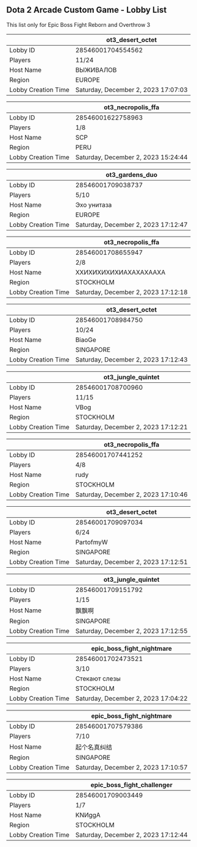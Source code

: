 ## Dota 2 Arcade Custom Game - Lobby List

This list only for Epic Boss Fight Reborn and Overthrow 3

|  | ot3_desert_octet |
| ------ | ------ |
| Lobby ID | 28546001704554562 |
| Players | 11/24 |
| Host Name | ВЫЖИВАЛОВ |
| Region | EUROPE |
| Lobby Creation Time | Saturday, December 2, 2023 17:07:03 |


|  | ot3_necropolis_ffa |
| ------ | ------ |
| Lobby ID | 28546001622758963 |
| Players | 1/8 |
| Host Name | SCP |
| Region | PERU |
| Lobby Creation Time | Saturday, December 2, 2023 15:24:44 |


|  | ot3_gardens_duo |
| ------ | ------ |
| Lobby ID | 28546001709038737 |
| Players | 5/10 |
| Host Name | Эхо унитаза |
| Region | EUROPE |
| Lobby Creation Time | Saturday, December 2, 2023 17:12:47 |


|  | ot3_necropolis_ffa |
| ------ | ------ |
| Lobby ID | 28546001708655947 |
| Players | 2/8 |
| Host Name | ХХИХИХИХИХИАХАХАХААХА |
| Region | STOCKHOLM |
| Lobby Creation Time | Saturday, December 2, 2023 17:12:18 |


|  | ot3_desert_octet |
| ------ | ------ |
| Lobby ID | 28546001708984750 |
| Players | 10/24 |
| Host Name | BiaoGe |
| Region | SINGAPORE |
| Lobby Creation Time | Saturday, December 2, 2023 17:12:43 |


|  | ot3_jungle_quintet |
| ------ | ------ |
| Lobby ID | 28546001708700960 |
| Players | 11/15 |
| Host Name | VBog |
| Region | STOCKHOLM |
| Lobby Creation Time | Saturday, December 2, 2023 17:12:21 |


|  | ot3_necropolis_ffa |
| ------ | ------ |
| Lobby ID | 28546001707441252 |
| Players | 4/8 |
| Host Name | rudy |
| Region | STOCKHOLM |
| Lobby Creation Time | Saturday, December 2, 2023 17:10:46 |


|  | ot3_desert_octet |
| ------ | ------ |
| Lobby ID | 28546001709097034 |
| Players | 6/24 |
| Host Name | PartofmyW |
| Region | SINGAPORE |
| Lobby Creation Time | Saturday, December 2, 2023 17:12:51 |


|  | ot3_jungle_quintet |
| ------ | ------ |
| Lobby ID | 28546001709151792 |
| Players | 1/15 |
| Host Name | 飘飘啊 |
| Region | SINGAPORE |
| Lobby Creation Time | Saturday, December 2, 2023 17:12:55 |


|  | epic_boss_fight_nightmare |
| ------ | ------ |
| Lobby ID | 28546001702473521 |
| Players | 3/10 |
| Host Name | Стекают слезы |
| Region | STOCKHOLM |
| Lobby Creation Time | Saturday, December 2, 2023 17:04:22 |


|  | epic_boss_fight_nightmare |
| ------ | ------ |
| Lobby ID | 28546001707579386 |
| Players | 7/10 |
| Host Name | 起个名真纠结 |
| Region | SINGAPORE |
| Lobby Creation Time | Saturday, December 2, 2023 17:10:57 |


|  | epic_boss_fight_challenger |
| ------ | ------ |
| Lobby ID | 28546001709003449 |
| Players | 1/7 |
| Host Name | KNИggA |
| Region | STOCKHOLM |
| Lobby Creation Time | Saturday, December 2, 2023 17:12:44 |


